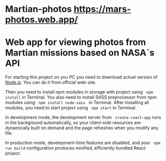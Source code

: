 # Martian-photos https://mars-photos.web.app/
 <h1> Web app for viewing photos from Martian missions based on NASA`s API</h3>
 <p>For starting this project on you PC you need to download actual version of <a href="https://nodejs.org/en/download/">Node.js</a>. You can do it from official web-site. </p>
 <p>Then you need to install npm modules in storage with project using <code> npm install</code>  in Terminal. You also need to install SASS preprocessor from npm modules using  <code> npm install node-sass </code>  in Terminal. After installing all modules, you need to start project using <code> npm start</code>  in Terminal.</p>
 <p> In development mode, the development server from <code> create-react-app</code>  runs in the background automatically, so your client-side resources are dynamically built on  demand and the page refreshes when you modify any file.</p>
 <p>In production mode, development-time features are disabled, and your <code> npm run build</code>  configuration produces minified, efficiently bundled React project.</p>
